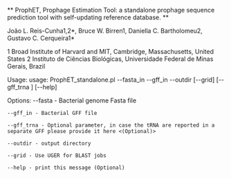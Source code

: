 
** ProphET, Prophage Estimation Tool: a standalone prophage sequence prediction tool with self-updating reference database. **

João L. Reis-Cunha1,2*, Bruce W. Birren1, Daniella C. Bartholomeu2, Gustavo C. Cerqueira1*


1 Broad Institute of Harvard and MIT, Cambridge, Massachusetts, United States
2 Instituto de Ciências Biológicas, Universidade Federal de Minas Gerais, Brazil



  Usage:
    usage: ProphET_standalone.pl --fasta_in <file> --gff_in <file> --outdir
      <string> [--grid] [--gff_trna <file> ] [--help]

  Options:
    --fasta - Bacterial genome Fasta file

    --gff_in - Bacterial GFF file

    --gff_trna - Optional parameter, in case the tRNA are reported in a
    separate GFF please provide it here <(Optional)>

    --outdir - output directory

    --grid - Use UGER for BLAST jobs

    --help - print this message (Optional)
